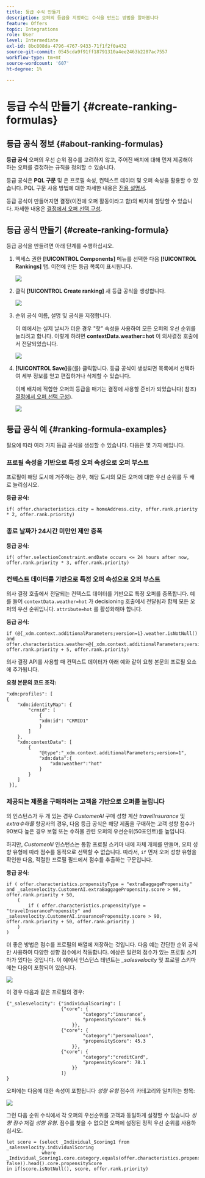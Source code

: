 ```yaml
---
title: 등급 수식 만들기
description: 오퍼의 등급을 지정하는 수식을 만드는 방법을 알아봅니다
feature: Offers
topic: Integrations
role: User
level: Intermediate
exl-id: 8bc808da-4796-4767-9433-71f1f2f0a432
source-git-commit: 0545cda9f91ff18791310a4ee2463b2287ac7557
workflow-type: tm+mt
source-wordcount: '607'
ht-degree: 1%

---
```


# 등급 수식 만들기 {#create-ranking-formulas}

## 등급 공식 정보 {#about-ranking-formulas}

**등급 공식** 오퍼의 우선 순위 점수를 고려하지 않고, 주어진 배치에 대해 먼저 제공해야 하는 오퍼를 결정하는 규칙을 정의할 수 있습니다.

등급 공식은 **PQL 구문** 및 은 프로필 속성, 컨텍스트 데이터 및 오퍼 속성을 활용할 수 있습니다. PQL 구문 사용 방법에 대한 자세한 내용은 [전용 설명서](https://experienceleague.adobe.com/docs/experience-platform/segmentation/pql/overview.html).

등급 공식이 만들어지면 결정(이전에 오퍼 활동이라고 함)의 배치에 할당할 수 있습니다. 자세한 내용은 [결정에서 오퍼 선택 구성](../offer-activities/configure-offer-selection.md).

## 등급 공식 만들기 {#create-ranking-formula}

등급 공식을 만들려면 아래 단계를 수행하십시오.

1. 액세스 권한 **[!UICONTROL Components]** 메뉴를 선택한 다음 **[!UICONTROL Rankings]** 탭. 이전에 만든 등급 목록이 표시됩니다.

   ![](../../assets/rankings-list.png)

1. 클릭 **[!UICONTROL Create ranking]** 새 등급 공식을 생성합니다.

   ![](../../assets/ranking-create-formula.png)

1. 순위 공식 이름, 설명 및 공식을 지정합니다.

   이 예에서는 실제 날씨가 더운 경우 &quot;핫&quot; 속성을 사용하여 모든 오퍼의 우선 순위를 늘리려고 합니다. 이렇게 하려면 **contextData.weather=hot** 이 의사결정 호출에서 전달되었습니다.

   ![](../../assets/ranking-syntax.png)

1. **[!UICONTROL Save]**&#x200B;을(를) 클릭합니다. 등급 공식이 생성되면 목록에서 선택하여 세부 정보를 얻고 편집하거나 삭제할 수 있습니다.

   이제 배치에 적합한 오퍼의 등급을 매기는 결정에 사용할 준비가 되었습니다( 참조) [결정에서 오퍼 선택 구성](../offer-activities/configure-offer-selection.md)).

   ![](../../assets/ranking-formula-created.png)

## 등급 공식 예 {#ranking-formula-examples}

필요에 따라 여러 가지 등급 공식을 생성할 수 있습니다. 다음은 몇 가지 예입니다.

<!--
Boost by offer ID

Boost the priority of an offer with the offer ID *xcore:personalized-offer:13d213cd4cb328ec* by 5.

**Ranking formula:**

```
if( offer._id = "xcore:personalized-offer:13d213cd4cb328ec", offer.rank.priority + 5, offer.rank.priority)
```

Change the offer priority based on a certain profile attribute

Set the offer priority to 30 for offer *xcore:personalized-offer:13d213cd4cb328ec* if the user lives in the city of Bondi.

**Ranking formula:**

```
if( offer._id = "xcore:personalized-offer:13d213cd4cb328ec" and homeAddress.city.equals("Bondi", false), 30, offer.rank.priority)
```

Boost multiple offers by offer ID based on the presence of a profile's segment membership

Boost the priority of offers based on whether the user is a member of a priority segment, which is configured as an attribute in the offer.

**Ranking formula:**

```
if( segmentMembership.get("ups").get(offer.characteristics.prioritySegmentId).status in (["realized","existing"]), offer.rank.priority + 10, offer.rank.priority)
```
-->

### 프로필 속성을 기반으로 특정 오퍼 속성으로 오퍼 부스트

프로필이 해당 도시에 거주하는 경우, 해당 도시의 모든 오퍼에 대한 우선 순위를 두 배로 늘리십시오.

**등급 공식:**

```
if( offer.characteristics.city = homeAddress.city, offer.rank.priority * 2, offer.rank.priority)
```

### 종료 날짜가 24시간 미만인 제안 증폭

**등급 공식:**

```
if( offer.selectionConstraint.endDate occurs <= 24 hours after now, offer.rank.priority * 3, offer.rank.priority)
```

### 컨텍스트 데이터를 기반으로 특정 오퍼 속성으로 오퍼 부스트

의사 결정 호출에서 전달되는 컨텍스트 데이터를 기반으로 특정 오퍼를 증폭합니다. 예를 들어 `contextData.weather=hot` 가 decisioning 호출에서 전달됨과 함께 모든 오퍼의 우선 순위입니다. `attribute=hot` 를 활성화해야 합니다.

**등급 공식:**

```
if (@{_xdm.context.additionalParameters;version=1}.weather.isNotNull()
and offer.characteristics.weather=@{_xdm.context.additionalParameters;version=1}.weather, offer.rank.priority + 5, offer.rank.priority)
```

의사 결정 API를 사용할 때 컨텍스트 데이터가 아래 예와 같이 요청 본문의 프로필 요소에 추가됩니다.

**요청 본문의 코드 조각:**

```
"xdm:profiles": [
{
    "xdm:identityMap": {
        "crmid": [
            {
            "xdm:id": "CRMID1"
            }
        ]
    },
    "xdm:contextData": [
        {
            "@type":"_xdm.context.additionalParameters;version=1",
            "xdm:data":{
                "xdm:weather":"hot"
            }
        }
    ]
 }],
```

### 제공되는 제품을 구매하려는 고객을 기반으로 오퍼를 늘립니다

의 인스턴스가 두 개 있는 경우 *CustomerAI* 구매 성향 계산 *travelInsurance* 및 *extra수하물* 항공사의 경우, 다음 등급 공식은 해당 제품을 구매하는 고객 성향 점수가 90보다 높은 경우 보험 또는 수하물 관련 오퍼의 우선순위(50포인트)를 높입니다.

하지만, *CustomerAI* 인스턴스는 통합 프로필 스키마 내에 자체 개체를 만들며, 오퍼 성향 유형에 따라 점수를 동적으로 선택할 수 없습니다. 따라서, `if` 먼저 오퍼 성향 유형을 확인한 다음, 적절한 프로필 필드에서 점수를 추출하는 구문입니다.

**등급 공식:**

```
if ( offer.characteristics.propensityType = "extraBaggagePropensity" and _salesvelocity.CustomerAI.extraBaggagePropensity.score > 90, offer.rank.priority + 50,
    (
        if ( offer.characteristics.propensityType = "travelInsurancePropensity" and _salesvelocity.CustomerAI.insurancePropensity.score > 90, offer.rank.priority + 50, offer.rank.priority )
    )
)
```

더 좋은 방법은 점수를 프로필의 배열에 저장하는 것입니다. 다음 예는 간단한 순위 공식만 사용하여 다양한 성향 점수에서 작동합니다. 예상은 일련의 점수가 있는 프로필 스키마가 있다는 것입니다. 이 예에서 인스턴스 테넌트는 *_salesvelocity* 및 프로필 스키마에는 다음이 포함되어 있습니다.

![](../../assets/ranking-example-schema.png)

이 경우 다음과 같은 프로필의 경우:

```
{"_salesvelocity": {"individualScoring": [
                    {"core": {
                            "category":"insurance",
                            "propensityScore": 96.9
                        }},
                    {"core": {
                            "category":"personalLoan",
                            "propensityScore": 45.3
                        }},
                    {"core": {
                            "category":"creditCard",
                            "propensityScore": 78.1
                        }}
                    ]}
}
```

오퍼에는 다음에 대한 속성이 포함됩니다 *성향 유형* 점수의 카테고리와 일치하는 항목:

![](../../assets/ranking-example-propensityType.png)

그런 다음 순위 수식에서 각 오퍼의 우선순위를 고객과 동일하게 설정할 수 있습니다 *성향 점수* 저걸 *성향 유형*. 점수를 찾을 수 없으면 오퍼에 설정된 정적 우선 순위를 사용하십시오.

```
let score = (select _Individual_Scoring1 from _salesvelocity.individualScoring
             where _Individual_Scoring1.core.category.equals(offer.characteristics.propensityType, false)).head().core.propensityScore
in if(score.isNotNull(), score, offer.rank.priority)
```
